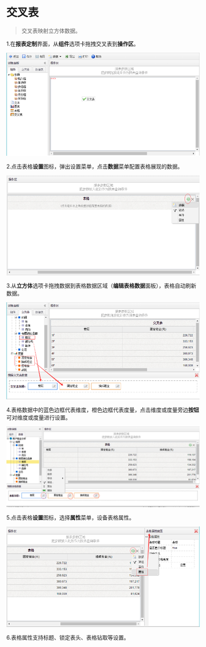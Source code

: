 # 交叉表

> 交叉表映射立方体数据。

1.在**报表定制**界面，从**组件**选项卡拖拽交叉表到**操作区**。

![](/assets/import46.png)

2.点击表格**设置**图标，弹出设置菜单，点击**数据**菜单配置表格展现的数据。

![](/assets/import47.png)

3.从**立方体**选项卡拖拽数据到表格数据区域（**编辑表格数据**面板），表格自动刷新数据。

![](/assets/import600.png)

4.表格数据中的蓝色边框代表维度，橙色边框代表度量，点击维度或度量旁边**按钮**可对维度或度量进行设置。

![](/assets/import49.png)

5.点击表格**设置**图标，选择**属性**菜单，设备表格属性。

![](/assets/import50.png)

6.表格属性支持标题、锁定表头、表格钻取等设置。

